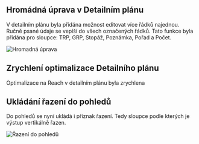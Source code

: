 ﻿---
categories: [fenix]
layout: fenix
---
## Hromádná úprava v Detailním plánu
 
V detailním plánu byla přidána možnost editovat více řádků najednou. Ručně psané údaje se vepíší do všech označených řádků. Tato funkce byla přidána pro sloupce:
TRP, GRP, Stopáž, Poznámka, Pořad a Počet.

![Hromadná úprava]({{site.url}}/data/multiselect.gif "Hromadná úprava v Detailním plánu")

## Zrychlení optimalizace Detailního plánu
 
Optimalizace na Reach v detailním plánu byla zrychlena

## Ukládání řazení do pohledů

Do pohledů se nyní ukládá i příznak řazení. Tedy sloupce podle kterých je výstup vertikálně řazen.

![Řazení do pohledů]({{site.url}}/data/razeni.gif "Řazení do pohledů")
